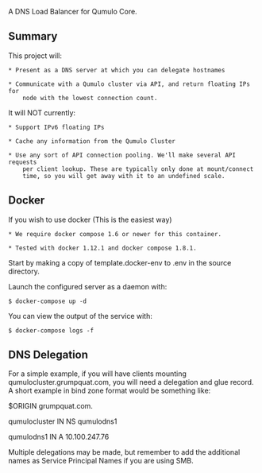 A DNS Load Balancer for Qumulo Core.

Summary
-------------------------
This project will:

    * Present as a DNS server at which you can delegate hostnames 
    
    * Communicate with a Qumulo cluster via API, and return floating IPs for
        node with the lowest connection count.

It will NOT currently:

    * Support IPv6 floating IPs
    
    * Cache any information from the Qumulo Cluster
    
    * Use any sort of API connection pooling. We'll make several API requests
        per client lookup. These are typically only done at mount/connect
        time, so you will get away with it to an undefined scale.


Docker
--------------------------

If you wish to use docker (This is the easiest way)

    * We require docker compose 1.6 or newer for this container.
    
    * Tested with docker 1.12.1 and docker compose 1.8.1.
    

Start by making a copy of template.docker-env to .env in the source directory.

Launch the configured server as a daemon with: 

    $ docker-compose up -d
    

You can view the output of the service with:

    $ docker-compose logs -f



DNS Delegation
----------------------------

For a simple example, if you will have clients mounting
qumulocluster.grumpquat.com, you will need a delegation and glue record. A
short example in bind zone format would be something like:

$ORIGIN grumpquat.com.

qumulocluster   IN  NS     qumulodns1

qumulodns1      IN  A      10.100.247.76


Multiple delegations may be made, but remember to add the additional names as
Service Principal Names if you are using SMB.


